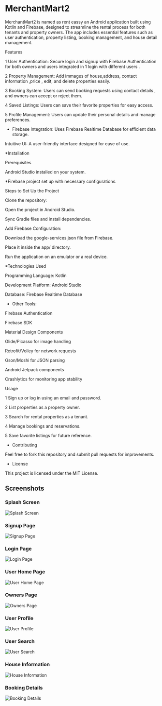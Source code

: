 # MerchantMart2 
MerchantMart2 is named as rent eassy  an Android application built using Kotlin and Firebase, designed to streamline the rental process for both tenants and property owners. The app includes essential features such as user authentication, property listing, booking management, and house detail management.

Features

1 User Authentication: Secure login and signup with Firebase Authentication for both owners and users integrated in 1 login with different users .

2 Property Management: Add immages of house,address, contact information ,price  , edit, and delete properties easily. 

3 Booking System: Users can send booking requests using contact details , and owners can accept or reject them.

4 Saved Listings: Users can save their favorite properties for easy access.

5 Profile Management: Users can update their personal details and manage preferences.

* Firebase Integration: Uses Firebase Realtime Database for efficient data storage.

Intuitive UI: A user-friendly interface designed for ease of use.

*Installation

Prerequisites

Android Studio installed on your system.

*Firebase project set up with necessary configurations.

Steps to Set Up the Project

Clone the repository:

Open the project in Android Studio.

Sync Gradle files and install dependencies.

Add Firebase Configuration:

Download the google-services.json file from Firebase.

Place it inside the app/ directory.

Run the application on an emulator or a real device.

*Technologies Used

Programming Language: Kotlin

Development Platform: Android Studio

Database: Firebase Realtime Database

* Other Tools:

Firebase Authentication

Firebase SDK

Material Design Components

Glide/Picasso for image handling

Retrofit/Volley for network requests

Gson/Moshi for JSON parsing

Android Jetpack components

Crashlytics for monitoring app stability

Usage

1 Sign up or log in using an email and password.

2 List properties as a property owner.

3 Search for rental properties as a tenant.

4 Manage bookings and reservations.

5 Save favorite listings for future reference.

* Contributing

Feel free to fork this repository and submit pull requests for improvements.

* License

This project is licensed under the MIT License.



## Screenshots

### Splash Screen  
![Splash Screen](splash%20logo.jpg)

### Signup Page  
![Signup Page](signup%20page.jpg)

### Login Page  
![Login Page](login%20page.jpg)

### User Home Page  
![User Home Page](user%20home%20page%20screen.jpg)

### Owners Page  
![Owners Page](owners%20page.jpg)

### User Profile  
![User Profile](user%20profile.jpg)

### User Search  
![User Search](user%20search%20screen.jpg)

### House Information  
![House Information](house%20information.jpg)

### Booking Details  
![Booking Details](booking%20details.jpg)

